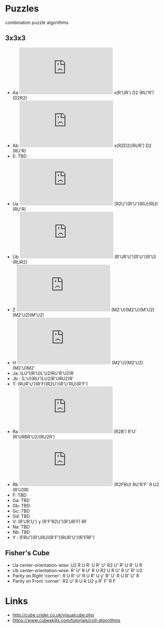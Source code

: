 # Puzzles
combination puzzle algorithms

## 3x3x3
* Aa ![image](http://cube.crider.co.uk/visualcube.php?fmt=svg&size=200&view=plan&ac=black&cc=grey&case=xR'UR'D2RU'R'D2R2&arw=U0U2-s7,U2U8-s7,U8U2-s7) x(R'UR') D2 (RU'R') (D2R2)
* Ab ![image](http://cube.crider.co.uk/visualcube.php?fmt=svg&size=200&view=plan&ac=black&cc=grey&case=xR2D2RUR'D2RU'R&arw=U0U8-s7,U8U2-s7,U2U0-s7) x(R2D2)(RUR') D2 (RU'R)
* E:  TBD
* Ua ![image](http://cube.crider.co.uk/visualcube.php?fmt=svg&size=200&view=plan&ac=black&cc=grey&case=R2U'R'U'RURURU'R&arw=U3U5-s7,U5U1-s7,U1U3-s7) (R2U')(R'U')(RU)(RU)(RU'R)
* Ub ![image](http://cube.crider.co.uk/visualcube.php?fmt=svg&size=200&view=plan&ac=black&cc=grey&case=R'UR'U'R'U'R'URUR2&arw=U5U3-s7,U3U1-s7,U1U5-s7) (R'UR'U')(R'U')(R'U)(RUR2)
* Z ![image](http://cube.crider.co.uk/visualcube.php?fmt=svg&size=200&view=plan&ac=black&cc=grey&case=M2'UM2'UM'U2M2'U2M'U2&arw=U3U1,U1U3,U7U5,U5U7) (M2'U)(M2'U)(M'U2)(M2'U2)(M'U2)
* H ![image](http://cube.crider.co.uk/visualcube.php?fmt=svg&size=200&view=plan&ac=black&cc=grey&case=(M2'U)(M2'U2)(M2'U)M2'&arw=U1U7,U7U1,U3U5,U5U3) (M2'U)(M2'U2)(M2'U)M2'
* Ja: (LU')(R'U)L'U2(RU'R'U2)R
* Jb : (L'U)(RU')LU2(R'URU2)R'
* T:  (RUR'U')(R'F)(R2U')(R'U'RU)(R'F')
* Ra ![image](http://cube.crider.co.uk/visualcube.php?fmt=svg&size=200&view=plan&ac=black&cc=grey&case=R2B'R'U'R'URBR'U2RU2R'&arw=U1U3,U3U1,U2U8,U8U2) (R2B') R'U' (R'URBR'U2)(RU2R')
* Rb ![image](http://cube.crider.co.uk/visualcube.php?fmt=svg&size=200&view=plan&ac=black&cc=grey&case=R2FRURU'R'F'RU2R'U2R&arw=U3U7,U7U3,U2U8,U8U2) (R2FRU) RU'R'F' R U2 (R'U2R)
* F:  TBD
* Ga: TBD
* Gb: TBD
* Gc: TBD
* Gd: TBD
* V:  (R'UR'U') y (R'F'R2U')(R'UR'F) RF
* Na: TBD
* Nb: TBD
* Y  : (FRU')(R'URU)(R'F')(RUR'U')(R'FRF')

## Fisher's Cube
* Ua center-orientation-wise: U2 R U R' U R' U' R2 U' R' U R' U R
* Ub center-orientation-wise: R' U' R U' R U R2 U R U' R U' R' U2
* Parity on Right 'corner': R U R' U' R U R' U y' R' U' R U R' U' R
* Parity on Front 'corner': R2 U' R U R U2 y R' F' R F

# Links
* http://cube.crider.co.uk/visualcube.php
* https://www.cubeskills.com/tutorials/coll-algorithms
